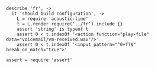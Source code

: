     describe 'fr', ->
      it 'should build configuration', ->
        L = require 'acoustic-line'
        t = L.render require('../fr').include {}
        assert 'string' is typeof t
        assert 0 < t.indexOf '<action function="play-file" data="voicemail/vm-received.wav"/>'
        assert 0 < t.indexOf '<input pattern="^0+f?$" break_on_match="true">'

    assert = require 'assert'
